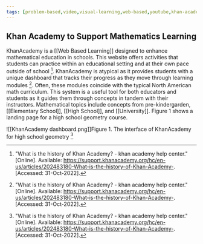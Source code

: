 ```yaml
---
tags: [problem-based,video,visual-learning,web-based,youtube,khan-academy]
---
```


## Khan Academy to Support Mathematics Learning

KhanAcademy is a [[Web Based Learning]] designed to enhance mathematical education in schools.  This website offers activities that students can practice within an educational setting and at their own pace outside of school [^1].  KhanAcademy is atypical as it provides students with a unique dashboard that tracks their progress as they move through learning modules [^1].  Often, these modules coincide with the typical North American math curriculum.  This system is a useful tool for both educators and students as it guides them through concepts in tandem with their instructors.  Mathematical topics include concepts from pre-kindergarden, [[Elementary School]], [[High School]], and [[University]].  Figure 1 shows a landing page for a high school geometry course.

![[KhanAcademy dashboard.png]]Figure 1.  The interface of KhanAcademy for high school geometry [^1]

[^1]: "What is the history of Khan Academy? - khan academy help center." \[Online\]. Available: https://support.khanacademy.org/hc/en-us/articles/202483180-What-is-the-history-of-Khan-Academy-. \[Accessed: 31-Oct-2022\].